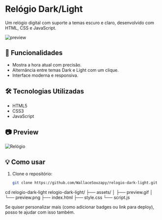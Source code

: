 # Relógio Dark/Light

Um relógio digital com suporte a temas escuro e claro, desenvolvido com HTML, CSS e JavaScript.

![preview](./assets/preview.gif)

## 🚀 Funcionalidades

- Mostra a hora atual com precisão.
- Alternância entre temas Dark e Light com um clique.
- Interface moderna e responsiva.

## 🛠️ Tecnologias Utilizadas

- HTML5
- CSS3
- JavaScript

## 📷 Preview

![Relógio](./assets/preview.png)

## 💡 Como usar

1. Clone o repositório:
   ```bash
   git clone https://github.com/WallaceSouzapy/relogio-dark-light.git
cd relogio-dark-light
relogio-dark-light/
├── assets/
│   ├── preview.gif
│   └── preview.png
├── index.html
├── style.css
└── script.js

Se quiser personalizar mais (como adicionar badges ou link para deploy), posso te ajudar com isso também.

